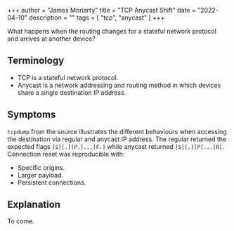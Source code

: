 +++
author = "James Moriarty"
title = "TCP Anycast Shift"
date = "2022-04-10"
description = ""
tags = [
  "tcp",
  "anycast"
]
+++

What happens when the routing changes for a stateful network protocol and arrives at another device?

## Terminology

* TCP is a stateful network protocol.
* Anycast is a network addressing and routing method in which devices share a single destination IP address.

## Symptoms

`tcpdump` from the source illustrates the different behaviours when accessing the destination via regular and anycast IP address. The regular returned the expected flags `[S][.][P.]...[F.]` while anycast returned `[S][.][P]...[R]`. Connection reset was reproducible with:

* Specific origins.
* Larger payload.
* Persistent connections.

## Explanation

To come.

